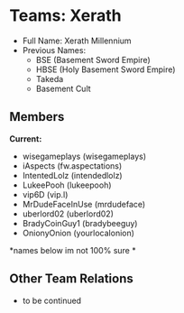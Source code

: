 # Teams: Xerath

 - Full Name: Xerath Millennium
 - Previous Names: 
	 - BSE (Basement Sword Empire)
	 - HBSE (Holy Basement Sword Empire)
	 - Takeda 
	 - Basement Cult
 

## Members
**Current:**

 - wisegameplays (wisegameplays)
 - iAspects (fw.aspectations)
 - IntentedLolz (intendedlolz)
 - LukeePooh (lukeepooh)
 - vip6D (vip.l)
 - MrDudeFaceInUse (mrdudeface)
 - uberlord02 (uberlord02)
 - BradyCoinGuy1 (bradybeeguy)
 - OnionyOnion (yourlocalonion)
 
 *names below im not 100% sure *
 
 
 ## Other Team Relations
 
 - to be continued

<!--stackedit_data:
eyJoaXN0b3J5IjpbMTM2MzA4MTc5MSwtOTY1MzkwMTU3XX0=
-->